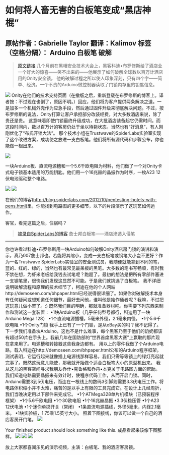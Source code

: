 # 如何将人畜无害的白板笔变成“黑店神棍”
原帖作者：Gabrielle Taylor 翻译：Kalimov
标签（空格分隔）： Arduino 白板笔 破解
---
>[原文链接](http://null-byte.wonderhowto.com/how-to/turn-innocent-dry-erase-marker-into-hotel-hacking-machine-0139534/)
几个月前在黑帽安全技术大会上，黑客科迪•布罗修斯给了酒店业一个好大的惊喜——笑不出来的——他展示了如何破解全球数以百万计酒店用的Onity安全锁。
他的破解过程之所以使人印象深刻，只有四个字——简单、经济。一个不贵的Arduino微控制器读取了门锁内存里的钥匙信息。
 
![](http://doask.qiniudn.com/turn-innocent-dry-erase-marker-into-hotel-hacking-machine1.jpg)
Onity在他们的技术支持页面（在撤版之后，重新登载在布罗修斯的博客上。译者按：不过现在也倒了，原因不明。）回应，他们将为客户提供两条解决之道。一是加多一个机械外壳作为应急手段，然后通过固件升级来彻底解决问题。不过，按布罗修斯的说法，Onity打算让客户承担部分改装经费，对大多数酒店来说，除了贵还是贵。
这意味着即使门锁最终升级成功，在大批酒店装备起它仍需时间。而这段时间内，数以百万计的客房仍处于坐以待毙状态。当然也有“好消息”，有人刚刚优化了“布氏开锁大法”。
那个技术小组在Trustwave的SpiderLabs实验室实现了这个改进方案，成功使之放进一支白板笔。他们将所有源代码和步骤公布，你也能做一根出来。

![](http://doask.qiniudn.com/turn-innocent-dry-erase-marker-into-hotel-hacking-machine2.jpg)

一块Arduino板、直流电源槽和一个5.6千欧电阻为材料，他们做了一个对Onity卡式电子锁基本适用的万能钥匙。他们用一个16兆赫的晶振作为时序，一枚A23 12伏电池驱动整个电路。

![](http://doask.qiniudn.com/turn-innocent-dry-erase-marker-into-hotel-hacking-machine3.jpg)
![](http://doask.qiniudn.com/turn-innocent-dry-erase-marker-into-hotel-hacking-machine4.jpg)

  
在他们的博客(http://blog.spiderlabs.com/2012/10/pentesting-hotels-with-pens.html)里，你能找到电路图的更多细节，以下的片段演示了这玩艺如何运作。

客官，看完这篇之后，住宿吗？

>[摘录自SpiderLabs的博客](http://blog.spiderlabs.com/2012/10/pentesting-hotels-with-pens.html)
詹士邦白板笔——酒店渗透入侵笔
---
你也许看过科迪•布罗修斯用一块Arduino如何破解Onity酒店房门锁的演讲和演示，真乃007詹士邦也。若能将其缩小，变成一支白板笔或钢笔大小岂不更好？作为一名Trustwave SpiderLabs实验室的安全测试员，我随便就能拿到不同的笔，蓝的、红的、绿的，当然也有最常见最呆板的黑笔。大多数的笔书写畅顺，有时我不禁在想，为虾米老板给我钱去试笔呢？跑题了。最初的想法是把所有零部件塞进一支钢笔里，很快我们发现这显然不可能。于是我们就挑选了白板笔。
我不详细说明破解流程和原理的技术细节了，柯迪在他的个人网站http://demoseen.com/bhpaper.html已经说得很详细了。如果你对破解技术本身有任何疑问或想知道任何细节，最好去问他，谁叫他是始作俑者呢？我嘛，不过把这玩意儿做小罢了。:)
既然我们目的明确，那就准备器材吧。你需要下列东西来制作和测试这一套装置：
•1块Arduino板（几乎任何型号都行，科迪用了一块Arduino Mega 128）
•1个直流电源插槽，5毫米外径，2.1毫米内径。
•1个5.6千欧电阻
•1个Onity门锁
我手上已有了一个门锁，是从eBay买的吗？我不记得了。下一步我们准备块Arduino，这也不是什么难事，每个黑客乃至于他们的奶奶都该有超过50片在手头上。我前几年在国防部的“世界首席黑客大赛”上赢取的那片现在拿来用了。电源槽和转接器这些我身边都有。
用以上的零件我做了个Arduino电路，载入科迪在http://demoseen.com/bhpaper.html公布的Arduino程序框架。测试表明，它运行起来就像插上电源线那样容易，我们只需等等锁上的绿灯亮起就完事了。既然这玩意儿能使，那我就开始做个适合白板笔大小的原型机出来。
我从这儿的黑客空间寻求我朋友乔什•克鲁格和乔丹•本克关于电路图方面的帮助。我们知道电路需要晶振来有效计时，使程序代码工作，从而开启门锁。同时，Arduino需要3到5伏电压，而连在一根线上的数码3引脚则需要3.3伏电压工作。将电路体积缩小并不太难，痛苦的是以手上有限的工具完成它。在设计上几经周折，我们当晚决定用以下部件来完成它。
•1个ATMega328单片机模块（已预装程序框架）
•1个5.6千欧电阻
•1个30欧电阻
•1个16兆赫晶振
•3.3伏稳压管
•1个A23 12伏电池
•1个迷你单掷开关（常闭）
•1条直流电源插线，外径5毫米，内径2.1毫米。
•1块实验板，1.75乘1.5英寸大小。
照着下图接线，你该可以做一个自己的酒店客房开门笔。
![](http://doask.qiniudn.com/turn-innocent-dry-erase-marker-into-hotel-hacking-machine5.jpg)
 
Your finished product should look something like this.
成品看起来该像下图那样。
![](http://doask.qiniudn.com/turn-innocent-dry-erase-marker-into-hotel-hacking-machine2.jpg)
![](http://doask.qiniudn.com/turn-innocent-dry-erase-marker-into-hotel-hacking-machine3.jpg)
![](http://doask.qiniudn.com/turn-innocent-dry-erase-marker-into-hotel-hacking-machine4.jpg)

放上大家都喜闻乐见的演示视频，主演：白板笔、我的酒店客房锁。
